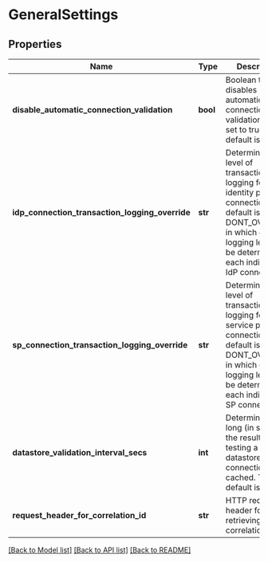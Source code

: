 # GeneralSettings

## Properties
Name | Type | Description | Notes
------------ | ------------- | ------------- | -------------
**disable_automatic_connection_validation** | **bool** | Boolean that disables automatic connection validation when set to true. The default is false. | [optional] 
**idp_connection_transaction_logging_override** | **str** | Determines the level of transaction logging for all identity provider connections. The default is DONT_OVERRIDE, in which case the logging level will be determined by each individual IdP connection | [optional] 
**sp_connection_transaction_logging_override** | **str** | Determines the level of transaction logging for all service provider connections. The default is DONT_OVERRIDE, in which case the logging level will be determined by each individual SP connection | [optional] 
**datastore_validation_interval_secs** | **int** | Determines how long (in seconds) the result of testing a datastore connection is cached. The default is 300. | [optional] 
**request_header_for_correlation_id** | **str** | HTTP request header for retrieving correlation ID. | [optional] 

[[Back to Model list]](../README.md#documentation-for-models) [[Back to API list]](../README.md#documentation-for-api-endpoints) [[Back to README]](../README.md)


